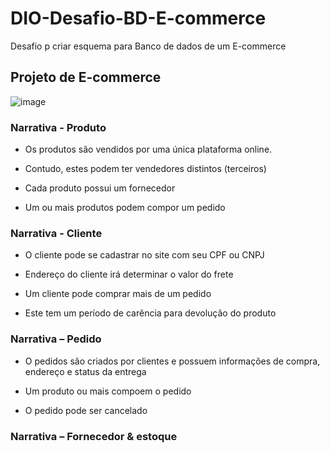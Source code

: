 # DIO-Desafio-BD-E-commerce


Desafio p criar esquema para Banco de dados de um E-commerce


## Projeto de E-commerce
![image](https://user-images.githubusercontent.com/113698923/192051652-eb7e69dd-f170-4f38-9c01-a9871b2cd51d.png)

### Narrativa - Produto
 - Os produtos são vendidos por uma única plataforma online.

 - Contudo, estes podem ter vendedores distintos (terceiros)

 - Cada produto possui um fornecedor

 - Um ou mais produtos podem compor um pedido

### Narrativa - Cliente
 - O cliente pode se cadastrar no site com seu CPF ou CNPJ
 
 - Endereço do cliente irá determinar o valor do frete
 
 - Um cliente pode comprar mais de um pedido
 
 - Este tem um período de carência para devolução do produto
 
 ### Narrativa – Pedido
 - O pedidos são criados por clientes e possuem informações de compra, endereço e status da entrega
 
 - Um produto ou mais compoem o pedido
 
 - O pedido pode ser cancelado
 
 ### Narrativa – Fornecedor & estoque


